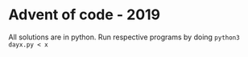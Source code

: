 # Advent of code - 2019

All solutions are in python. Run respective programs by doing `python3 dayx.py < x`
